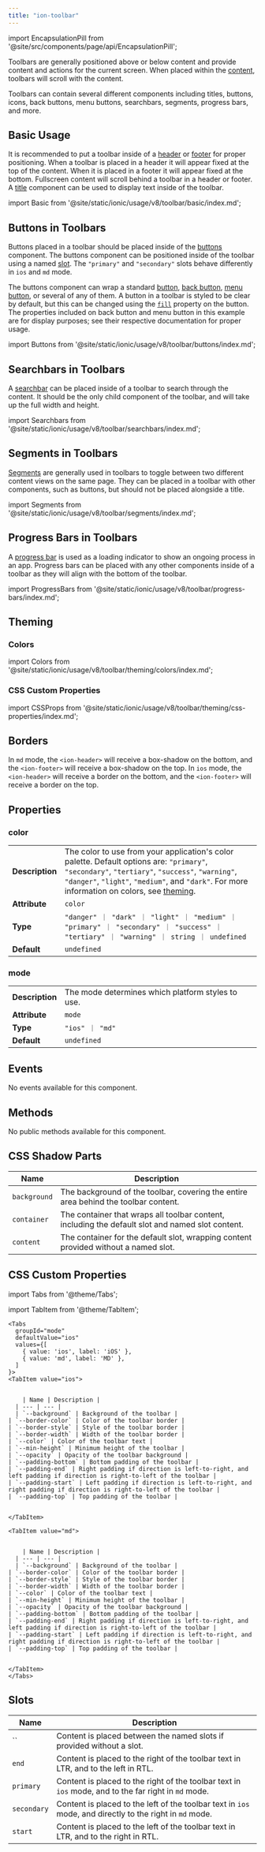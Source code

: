 ```yaml
---
title: "ion-toolbar"
---
```


<head>
  <title>ion-toolbar: Customize App Menu Toolbar Buttons and Icons</title>
  <meta name="description" content="Ion-toolbar component lets you customize toolbar buttons on your app menu. Add fixed toolbars above or below content or use full screen to scroll with content." />
</head>

import EncapsulationPill from '@site/src/components/page/api/EncapsulationPill';

<EncapsulationPill type="shadow" />

Toolbars are generally positioned above or below content and provide content and actions for the current screen. When placed within the [content](./content), toolbars will scroll with the content.

Toolbars can contain several different components including titles, buttons, icons, back buttons, menu buttons, searchbars, segments, progress bars, and more.

## Basic Usage

It is recommended to put a toolbar inside of a [header](./header) or [footer](./footer) for proper positioning. When a toolbar is placed in a header it will appear fixed at the top of the content. When it is placed in a footer it will appear fixed at the bottom. Fullscreen content will scroll behind a toolbar in a header or footer. A [title](./title) component can be used to display text inside of the toolbar.

import Basic from '@site/static/ionic/usage/v8/toolbar/basic/index.md';

<Basic />

## Buttons in Toolbars

Buttons placed in a toolbar should be placed inside of the [buttons](./buttons) component. The buttons component can be positioned inside of the toolbar using a named [slot](#slots). The `"primary"` and `"secondary"` slots behave differently in `ios` and `md` mode.

The buttons component can wrap a standard [button](./button), [back button](./back-button), [menu button](./menu-button), or several of any of them. A button in a toolbar is styled to be clear by default, but this can be changed using the [`fill`](./button#fill) property on the button. The properties included on back button and menu button in this example are for display purposes; see their respective documentation for proper usage.

import Buttons from '@site/static/ionic/usage/v8/toolbar/buttons/index.md';

<Buttons />

## Searchbars in Toolbars

A [searchbar](./searchbar) can be placed inside of a toolbar to search through the content. It should be the only child component of the toolbar, and will take up the full width and height.

import Searchbars from '@site/static/ionic/usage/v8/toolbar/searchbars/index.md';

<Searchbars />

## Segments in Toolbars

[Segments](./segment) are generally used in toolbars to toggle between two different content views on the same page. They can be placed in a toolbar with other components, such as buttons, but should not be placed alongside a title.

import Segments from '@site/static/ionic/usage/v8/toolbar/segments/index.md';

<Segments />

## Progress Bars in Toolbars

A [progress bar](./progress-bar) is used as a loading indicator to show an ongoing process in an app. Progress bars can be placed with any other components inside of a toolbar as they will align with the bottom of the toolbar.

import ProgressBars from '@site/static/ionic/usage/v8/toolbar/progress-bars/index.md';

<ProgressBars />

## Theming

### Colors

import Colors from '@site/static/ionic/usage/v8/toolbar/theming/colors/index.md';

<Colors />

### CSS Custom Properties

import CSSProps from '@site/static/ionic/usage/v8/toolbar/theming/css-properties/index.md';

<CSSProps />

## Borders

In `md` mode, the `<ion-header>` will receive a box-shadow on the bottom, and the `<ion-footer>` will receive a box-shadow on the top. In `ios` mode, the `<ion-header>` will receive a border on the bottom, and the `<ion-footer>` will receive a border on the top.

## Properties

### color

|                 |                                                                                                                                                                                                                                                                        |
| --------------- | ---------------------------------------------------------------------------------------------------------------------------------------------------------------------------------------------------------------------------------------------------------------------- |
| **Description** | The color to use from your application's color palette. Default options are: `"primary"`, `"secondary"`, `"tertiary"`, `"success"`, `"warning"`, `"danger"`, `"light"`, `"medium"`, and `"dark"`. For more information on colors, see [theming](/docs/theming/basics). |
| **Attribute**   | `color`                                                                                                                                                                                                                                                                |
| **Type**        | `"danger" ｜ "dark" ｜ "light" ｜ "medium" ｜ "primary" ｜ "secondary" ｜ "success" ｜ "tertiary" ｜ "warning" ｜ string ｜ undefined`                                                                                                                                 |
| **Default**     | `undefined`                                                                                                                                                                                                                                                            |

### mode

|                 |                                                   |
| --------------- | ------------------------------------------------- |
| **Description** | The mode determines which platform styles to use. |
| **Attribute**   | `mode`                                            |
| **Type**        | `"ios" ｜ "md"`                                   |
| **Default**     | `undefined`                                       |

## Events

No events available for this component.

## Methods

No public methods available for this component.

## CSS Shadow Parts

| Name         | Description                                                                                      |
| ------------ | ------------------------------------------------------------------------------------------------ |
| `background` | The background of the toolbar, covering the entire area behind the toolbar content.              |
| `container`  | The container that wraps all toolbar content, including the default slot and named slot content. |
| `content`    | The container for the default slot, wrapping content provided without a named slot.              |

## CSS Custom Properties

import Tabs from '@theme/Tabs';

import TabItem from '@theme/TabItem';

```mdx-code-block
<Tabs
  groupId="mode"
  defaultValue="ios"
  values={[
    { value: 'ios', label: 'iOS' },
    { value: 'md', label: 'MD' },
  ]
}>
<TabItem value="ios">


    | Name | Description |
  | --- | --- |
  | `--background` | Background of the toolbar |
| `--border-color` | Color of the toolbar border |
| `--border-style` | Style of the toolbar border |
| `--border-width` | Width of the toolbar border |
| `--color` | Color of the toolbar text |
| `--min-height` | Minimum height of the toolbar |
| `--opacity` | Opacity of the toolbar background |
| `--padding-bottom` | Bottom padding of the toolbar |
| `--padding-end` | Right padding if direction is left-to-right, and left padding if direction is right-to-left of the toolbar |
| `--padding-start` | Left padding if direction is left-to-right, and right padding if direction is right-to-left of the toolbar |
| `--padding-top` | Top padding of the toolbar |


</TabItem>

<TabItem value="md">


    | Name | Description |
  | --- | --- |
  | `--background` | Background of the toolbar |
| `--border-color` | Color of the toolbar border |
| `--border-style` | Style of the toolbar border |
| `--border-width` | Width of the toolbar border |
| `--color` | Color of the toolbar text |
| `--min-height` | Minimum height of the toolbar |
| `--opacity` | Opacity of the toolbar background |
| `--padding-bottom` | Bottom padding of the toolbar |
| `--padding-end` | Right padding if direction is left-to-right, and left padding if direction is right-to-left of the toolbar |
| `--padding-start` | Left padding if direction is left-to-right, and right padding if direction is right-to-left of the toolbar |
| `--padding-top` | Top padding of the toolbar |


</TabItem>
</Tabs>

```

## Slots

| Name        | Description                                                                                              |
| ----------- | -------------------------------------------------------------------------------------------------------- |
| ``          | Content is placed between the named slots if provided without a slot.                                    |
| `end`       | Content is placed to the right of the toolbar text in LTR, and to the left in RTL.                       |
| `primary`   | Content is placed to the right of the toolbar text in `ios` mode, and to the far right in `md` mode.     |
| `secondary` | Content is placed to the left of the toolbar text in `ios` mode, and directly to the right in `md` mode. |
| `start`     | Content is placed to the left of the toolbar text in LTR, and to the right in RTL.                       |
